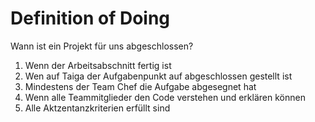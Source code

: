 # Definition of Doing
Wann ist ein Projekt für uns abgeschlossen?

1. Wenn der Arbeitsabschnitt fertig ist
2. Wen auf Taiga der Aufgabenpunkt auf abgeschlossen gestellt ist
3. Mindestens der Team Chef die Aufgabe abgesegnet hat
4. Wenn alle Teammitglieder den Code verstehen und erklären können
5. Alle Aktzentanzkriterien erfüllt sind